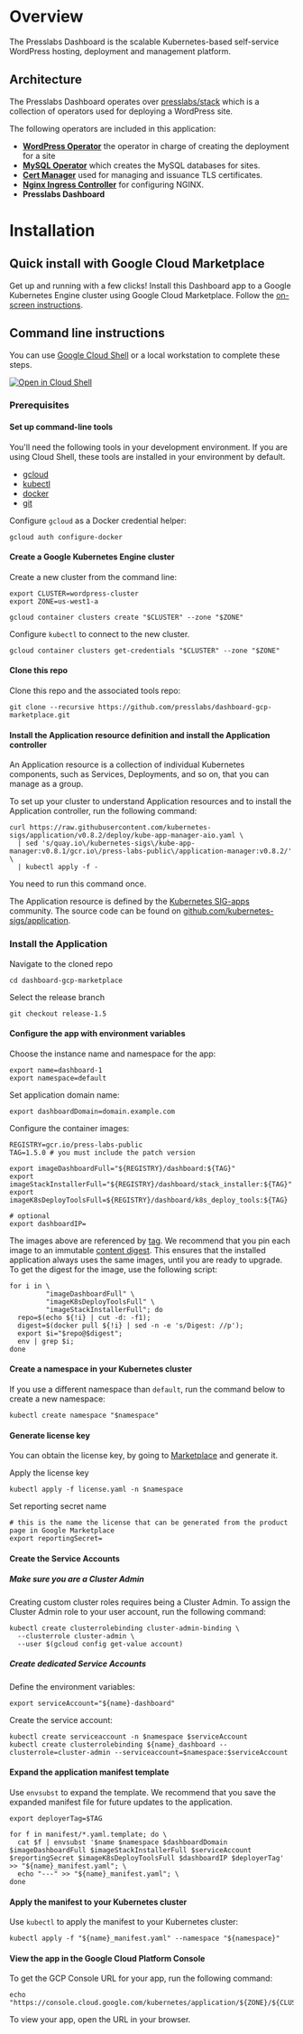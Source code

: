 # Overview

The Presslabs Dashboard is the scalable Kubernetes-based self-service WordPress hosting, deployment
and management platform.

## Architecture

The Presslabs Dashboard operates over [presslabs/stack](https://github.com/presslabs/stack) which is
a collection of operators used for deploying a WordPress site.

The following operators are included in this application:
 * [**WordPress Operator**](https://github.com/presslabs/wordpress-operator) the operator in charge
   of creating the deployment for a site
 * [**MySQL Operator**](https://github.com/presslabs/mysql-operator) which creates the MySQL
   databases for sites.
 * [**Cert Manager**](https://github.com/jetstack/cert-manager) used for managing and issuance TLS
   certificates.
 * [**Nginx Ingress Controller**](https://github.com/kubernetes/ingress-nginx) for configuring NGINX.
 * **Presslabs Dashboard**
 
 
# Installation

## Quick install with Google Cloud Marketplace

Get up and running with a few clicks! Install this Dashboard app to a Google
Kubernetes Engine cluster using Google Cloud Marketplace. Follow the
[on-screen instructions](https://console.cloud.google.com/marketplace/details/google/). 

## Command line instructions

You can use [Google Cloud Shell](https://cloud.google.com/shell/) or a local
workstation to complete these steps.

[![Open in Cloud Shell](http://gstatic.com/cloudssh/images/open-btn.svg)](https://console.cloud.google.com/cloudshell/editor?cloudshell_git_repo=https://github.com/presslabs/dashboard-gcp-marketplace&cloudshell_open_in_editor=README.md)

### Prerequisites

#### Set up command-line tools

You'll need the following tools in your development environment. If you are
using Cloud Shell, these tools are installed in your environment by default.

-   [gcloud](https://cloud.google.com/sdk/gcloud/)
-   [kubectl](https://kubernetes.io/docs/reference/kubectl/overview/)
-   [docker](https://docs.docker.com/install/)
-   [git](https://git-scm.com/book/en/v2/Getting-Started-Installing-Git)

Configure `gcloud` as a Docker credential helper:

```shell
gcloud auth configure-docker
```

#### Create a Google Kubernetes Engine cluster

Create a new cluster from the command line:

```shell
export CLUSTER=wordpress-cluster
export ZONE=us-west1-a

gcloud container clusters create "$CLUSTER" --zone "$ZONE"
```

Configure `kubectl` to connect to the new cluster.

```shell
gcloud container clusters get-credentials "$CLUSTER" --zone "$ZONE"
```

#### Clone this repo

Clone this repo and the associated tools repo:

```shell
git clone --recursive https://github.com/presslabs/dashboard-gcp-marketplace.git
```

#### Install the Application resource definition and install the Application controller

An Application resource is a collection of individual Kubernetes components,
such as Services, Deployments, and so on, that you can manage as a group.

To set up your cluster to understand Application resources and to install the 
Application controller, run the following command:

```shell
curl https://raw.githubusercontent.com/kubernetes-sigs/application/v0.8.2/deploy/kube-app-manager-aio.yaml \
  | sed 's/quay.io\/kubernetes-sigs\/kube-app-manager:v0.8.1/gcr.io\/press-labs-public\/application-manager:v0.8.2/' \
  | kubectl apply -f -
```

You need to run this command once.

The Application resource is defined by the
[Kubernetes SIG-apps](https://github.com/kubernetes/community/tree/master/sig-apps)
community. The source code can be found on
[github.com/kubernetes-sigs/application](https://github.com/kubernetes-sigs/application).

### Install the Application

Navigate to the cloned repo

```shell
cd dashboard-gcp-marketplace
```

Select the release branch

```shell
git checkout release-1.5
```

#### Configure the app with environment variables

Choose the instance name and namespace for the app:

```shell
export name=dashboard-1
export namespace=default
```

Set application domain name:

```shell
export dashboardDomain=domain.example.com
```

Configure the container images:

```shell
REGISTRY=gcr.io/press-labs-public
TAG=1.5.0 # you must include the patch version

export imageDashboardFull="${REGISTRY}/dashboard:${TAG}"
export imageStackInstallerFull="${REGISTRY}/dashboard/stack_installer:${TAG}"
export imageK8sDeployToolsFull=${REGISTRY}/dashboard/k8s_deploy_tools:${TAG}

# optional
export dashboardIP=
```

The images above are referenced by
[tag](https://docs.docker.com/engine/reference/commandline/tag). We recommend
that you pin each image to an immutable
[content digest](https://docs.docker.com/registry/spec/api/#content-digests).
This ensures that the installed application always uses the same images, until
you are ready to upgrade. To get the digest for the image, use the following
script:

```shell
for i in \
         "imageDashboardFull" \
         "imageK8sDeployToolsFull" \
         "imageStackInstallerFull"; do
  repo=$(echo ${!i} | cut -d: -f1);
  digest=$(docker pull ${!i} | sed -n -e 's/Digest: //p');
  export $i="$repo@$digest";
  env | grep $i;
done
```

#### Create a namespace in your Kubernetes cluster

If you use a different namespace than `default`, run the command below to create
a new namespace:

```shell
kubectl create namespace "$namespace"
```

#### Generate license key

You can obtain the license key, by going to 
[Marketplace](https://console.cloud.google.com/marketplace/kubernetes/config/press-labs-public/presslabs-dashboard?version=1.4) 
and generate it.

Apply the license key

```shell
kubectl apply -f license.yaml -n $namespace
```

Set reporting secret name

```shell
# this is the name the license that can be generated from the product page in Google Marketplace
export reportingSecret=
```

#### Create the Service Accounts

##### Make sure you are a Cluster Admin

Creating custom cluster roles requires being a Cluster Admin. To assign the
Cluster Admin role to your user account, run the following command:

```shell
kubectl create clusterrolebinding cluster-admin-binding \
  --clusterrole cluster-admin \
  --user $(gcloud config get-value account)
```

##### Create dedicated Service Accounts

Define the environment variables:

```shell
export serviceAccount="${name}-dashboard"
```

Create the service account:

```shell
kubectl create serviceaccount -n $namespace $serviceAccount
kubectl create clusterrolebinding ${name}_dashboard --clusterrole=cluster-admin --serviceaccount=$namespace:$serviceAccount
```


#### Expand the application manifest template

Use `envsubst` to expand the template. We recommend that you save the expanded
manifest file for future updates to the application.

```shell
export deployerTag=$TAG

for f in manifest/*.yaml.template; do \
  cat $f | envsubst '$name $namespace $dashboardDomain $imageDashboardFull $imageStackInstallerFull $serviceAccount $reportingSecret $imageK8sDeployToolsFull $dashboardIP $deployerTag' >> "${name}_manifest.yaml"; \
  echo "---" >> "${name}_manifest.yaml"; \
done
```

#### Apply the manifest to your Kubernetes cluster

Use `kubectl` to apply the manifest to your Kubernetes cluster:

```shell
kubectl apply -f "${name}_manifest.yaml" --namespace "${namespace}"
```

#### View the app in the Google Cloud Platform Console

To get the GCP Console URL for your app, run the following command:

```shell
echo "https://console.cloud.google.com/kubernetes/application/${ZONE}/${CLUSTER}/${namespace}/${name}"
```

To view your app, open the URL in your browser.
